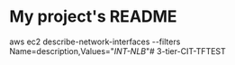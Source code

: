 # My project's README
aws ec2 describe-network-interfaces --filters Name=description,Values="*INT-NLB*"# 3-tier-CIT-TFTEST
